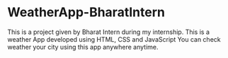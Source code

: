 # WeatherApp-BharatIntern

This is a project given by Bharat Intern during my internship. 
This is a weather App developed using HTML, CSS and JavaScript
You can check weather your city using this app anywhere anytime.
